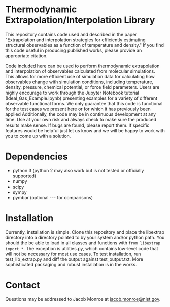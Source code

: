 # Thermodynamic Extrapolation/Interpolation Library
This repository contains code used and described in the paper "Extrapolation and interpolation strategies for efficiently estimating structural observables as a function of temperature and density."
If you find this code useful in producing published works, please provide an appropriate citation.

Code included here can be used to perform thermodynamic extrapolation and interpolation of observables calculated from molecular simulations.
This allows for more efficient use of simulation data for calculating how observables change with simulation conditions, including temperature, density, pressure, chemical potential, or force field parameters.
Users are highly encourage to work through the Jupyter Notebook tutorial (Ideal_Gas_Example.ipynb) presenting examples for a variety of different observable functional forms.
We only guarantee that this code is functional for the test cases we present here or for which it has previously been applied
Additionally, the code may be in continuous development at any time.
Use at your own risk and always check to make sure the produced results make sense.
If bugs are found, please report them.
If specific features would be helpful just let us know and we will be happy to work with you to come up with a solution.

# Dependencies
- python 3 (python 2 may also work but is not tested or officially supported)
- numpy
- scipy
- sympy
- pymbar (optional --- for comparisons)

# Installation
Currently, installation is simple.
Clone this repository and place the libextrap directory into a directory pointed to by your system and/or python path.
You should the be able to load in all classes and functions with `from libextrap import *`.
The exception is utilities.py, which contains low-level code that will not be necessary for most use cases.
To test installation, run test_lib_extrap.py and diff the output against test_output.txt.
More sophisticated packaging and robust installation is in the works.

# Contact
Questions may be addressed to Jacob Monroe at jacob.monroe@nist.gov.


